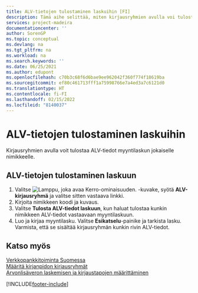 ```yaml
---
title: ALV-tietojen tulostaminen laskuihin [FI]
description: Tämä aihe selittää, miten kirjausryhmien avulla voi tulostaa ALV-tiedot myyntilaskun jokaiselle nimikkeelle.
services: project-madeira
documentationcenter: ''
author: SorenGP
ms.topic: conceptual
ms.devlang: na
ms.tgt_pltfrm: na
ms.workload: na
ms.search.keywords: ''
ms.date: 06/25/2021
ms.author: edupont
ms.openlocfilehash: c70b3c68f6d6bae9ee962042f360f774f18619ba
ms.sourcegitcommit: ef80c461713fff1a75998766e7a4ed3a7c6121d0
ms.translationtype: HT
ms.contentlocale: fi-FI
ms.lasthandoff: 02/15/2022
ms.locfileid: "8140037"
---
```

# <a name="print-vat-information-on-invoices" /><a name="print-vat-information-on-invoices"></a>ALV-tietojen tulostaminen laskuihin
Kirjausryhmien avulla voit tulostaa ALV-tiedot myyntilaskun jokaiselle nimikkeelle.  

## <a name="to-print-vat-information-on-an-invoice" /><a name="to-print-vat-information-on-an-invoice"></a>ALV-tietojen tulostaminen laskuun

1.  Valitse ![Lamppu, joka avaa Kerro-ominaisuuden.](../../media/ui-search/search_small.png "Kerro, mitä haluat tehdä") -kuvake, syötä **ALV-kirjausryhmä** ja valitse sitten vastaava linkki.  
2.  Kirjoita nimikkeen koodi ja kuvaus.  
3.  Valitse **Tulosta ALV-tiedot laskuun**, kun haluat tulostaa kunkin nimikkeen ALV-tiedot vastaavaan myyntilaskuun.  
4.  Luo ja kirjaa myyntilasku. Valitse **Esikatselu**-painike ja tarkista lasku. Varmista, että se sisältää kirjausryhmän kunkin rivin ALV-tiedot.  

## <a name="see-also" /><a name="see-also"></a>Katso myös

[Verkkopankkitoiminta Suomessa](electronic-banking-in-finland.md)  
[Määritä kirjanpidon kirjausryhmät](../../finance-posting-groups.md)  
[Arvonlisäveron laskemisen ja kirjaustapojen määrittäminen](../../finance-setup-vat.md)  

[!INCLUDE[footer-include](../../includes/footer-banner.md)]
